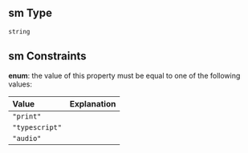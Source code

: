 ## sm Type

`string`

## sm Constraints

**enum**: the value of this property must be equal to one of the following values:

| Value          | Explanation |
| :------------- | :---------- |
| `"print"`      |             |
| `"typescript"` |             |
| `"audio"`      |             |
